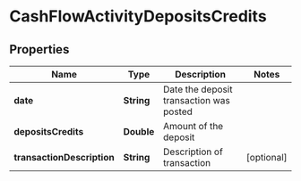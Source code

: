 

# CashFlowActivityDepositsCredits


## Properties

| Name | Type | Description | Notes |
|------------ | ------------- | ------------- | -------------|
|**date** | **String** | Date the deposit transaction was posted |  |
|**depositsCredits** | **Double** | Amount of the deposit |  |
|**transactionDescription** | **String** | Description of transaction |  [optional] |



